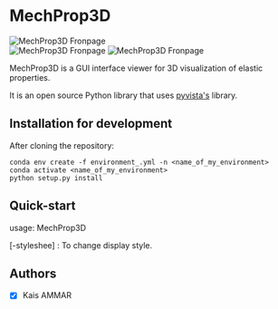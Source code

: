 # MechProp3D

![MechProp3D Fronpage](https://github.com/kais-ammar/MechProp3D/assets/64466635/091c122e-3992-4b7a-8e0f-50c791b28313)  
![MechProp3D Fronpage](https://github.com/kais-ammar/MechProp3D/assets/64466635/94337767-e721-44bb-923a-3da40da51c41)
![MechProp3D Fronpage](https://github.com/kais-ammar/MechProp3D/assets/64466635/79b60b62-7be9-4707-8ae2-d6dbd63f99f6)

MechProp3D is a GUI interface viewer for 3D visualization of elastic properties.

It is an open source Python library that uses [pyvista's][1] library.

## Installation for development

After cloning the repository:

```
conda env create -f environment_.yml -n <name_of_my_environment>
conda activate <name_of_my_environment>
python setup.py install
```

## Quick-start 

usage: MechProp3D

[-styleshee] : To change display style.

## Authors

* [x] Kais AMMAR


[1]: https://www.pyvista.org/
